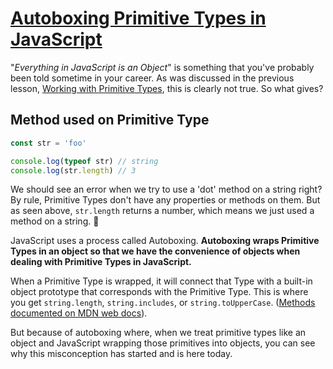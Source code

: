 # [Autoboxing Primitive Types in JavaScript](https://egghead.io/lessons/javascript-autoboxing-primitive-types-in-javascript)

"_Everything in JavaScript is an Object_" is something that you've probably been told sometime in your career. As was discussed in the previous lesson, [Working with Primitive Types](https://egghead.io/lessons/javascript-working-with-primitive-types), this is clearly not true. So what gives?

## Method used on Primitive Type
```js
const str = 'foo'

console.log(typeof str) // string
console.log(str.length) // 3
```

We should see an error when we try to use a 'dot' method on a string right? By rule, Primitive Types don't have any properties or methods on them. But as seen above, `str.length` returns a number, which means we just used a method on a string. 🧐

JavaScript uses a process called Autoboxing. **Autoboxing wraps Primitive Types in an object so that we have the convenience of objects when dealing with Primitive Types in JavaScript.** 

When a Primitive Type is wrapped, it will connect that Type with a built-in object prototype that corresponds with the Primitive Type. This is where you get `string.length`, `string.includes`, or `string.toUpperCase`. ([Methods documented on MDN web docs](https://developer.mozilla.org/en-US/docs/Web/JavaScript/Reference/Global_Objects/String/prototype)).

But because of autoboxing where, when we treat primitive types like an object and JavaScript wrapping those primitives into objects, you can see why this misconception has started and is here today.
